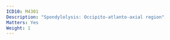 ```yaml
---
ICD10: M4301
Description: "Spondylolysis: Occipito-atlanto-axial region"
Matters: Yes
Weight: 1
---
```

